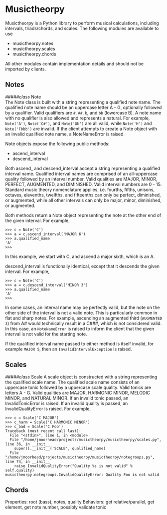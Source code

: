 # Musictheorpy

Musictheorpy is a Python library to perform musical calculations,
including intervals, triads/chords, and scales. The following modules
are available to use
- musictheorpy.notes
- musictheorpy.scales
- musictheorpy.chords

All other modules contain implementation details and should not be
imported by clients.

Notes
-----


#####*class* Note  
The Note class is built with a string representing a qualified note name. The 
qualified note name should be an uppercase letter A - G, 
optionally followed by a qualifier. Valid qualifiers are `#`, `##`, `b`, and 
`bb` (lowercase B). A note name with no qualifier is also allowed and represents a natural. 
For example, `Note('A')`, `Note('C#')`, and `Note('Gb')` are all valid, while 
`Note('H')` and `Note('Fbbb')` are invalid. If the client attempts to create
a Note object with an invalid qualified note name, a NoteNameError is raised.  

Note objects expose the following public methods:
- ascend_interval
- descend_interval

Both ascend_ and descend_interval accept a string representing a
qualified interval name. Qualified interval names are comprised of
an all-uppercase quality followed by an interval number. Valid qualities
are MAJOR, MINOR, PERFECT, AUGMENTED, and DIMINISHED. Valid interval numbers
are 0 - 15. Standard music theory nomenclature applies, i.e. fourths,
fifths, unisons, octaves, elevenths, twelfths, and fifteenths can only be
perfect, diminished, or augmented, while all other intervals can only be
major, minor, diminished, or augmented. 
  
Both methods return a Note object representing the note at
the other end of the given interval. For example,
```
>>> c = Note('C')
>>> a = c.ascend_interval('MAJOR 6')
>>> a.qualified_name
'A'
>>>
``` 
In this example, we start with C, and ascend a major sixth, which is an A.

descend_interval is functionally identical, except that it descends the given
interval. For example,
```
>>> c = Note('C')
>>> a = c.descend_interval('MINOR 3')
>>> a.qualified_name
'A'
>>>
```
In some cases, an interval name may be perfectly valid, but the note on the other
side of the interval is not a valid note. This is particularly common in flat and sharp
notes. For example, ascending an augmented third (`AUGMENTED 3`) from A# would
technically result in a C###, which is not considered valid. In this case, an `NoteNameError`
is raised to inform the client that the given interval is not valid for the starting note.   

If the qualified interval name passed to either method is itself invalid, for example `MAJOR 5`,
then an `InvalidIntervalException` is raised.

Scales
------

#####*class* Scale
A scale object is constructed with a string representing the qualified scale
name. The qualified scale name consists of an uppercase tonic followed by a
uppercase scale quality. Valid tonics are letters A - G. Valid qualities are
MAJOR, HARMONIC MINOR, MELODIC MINOR, and NATURAL MINOR. If an invalid tonic
passed, an InvalidTonicError is raised. If an invalid quality is passed, an
InvalidQualityError is raised. For example,

```
>>> c = Scale('C MAJOR')
>>> c_harm = Scale('C HARMONIC MINOR')
>>> c_bad = Scale('C Foo')
Traceback (most recent call last):
  File "<stdin>", line 1, in <module>
  File "/home/jmoorhead/projects/musictheorpy/musictheorpy/scales.py", line 36, in __init__
    super().__init__('SCALE', qualified_name)
  File "/home/jmoorhead/projects/musictheorpy/musictheorpy/notegroups.py", line 74, in __init__
    raise InvalidQualityError("Quality %s is not valid" % self.quality)
musictheorpy.notegroups.InvalidQualityError: Quality Foo is not valid
```

Chords
------
Properties: root (bass), notes, quality
Behaviors: get relative/parallel, get element, get note number, possibly validate tonic

